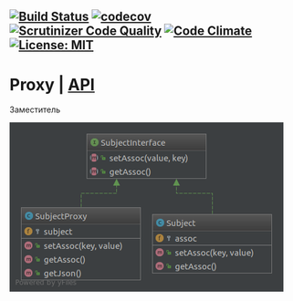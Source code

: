 [![Build Status](https://travis-ci.org/Jagepard/PhpDesignPatterns-Proxy.svg?branch=master)](https://travis-ci.org/Jagepard/PhpDesignPatterns-Proxy)
[![codecov](https://codecov.io/gh/Jagepard/PhpDesignPatterns-Proxy/branch/master/graph/badge.svg)](https://codecov.io/gh/Jagepard/PhpDesignPatterns-Proxy)
[![Scrutinizer Code Quality](https://scrutinizer-ci.com/g/Jagepard/PhpDesignPatterns-Proxy/badges/quality-score.png?b=master)](https://scrutinizer-ci.com/g/Jagepard/PhpDesignPatterns-Proxy/?branch=master)
[![Code Climate](https://codeclimate.com/github/Jagepard/PhpDesignPatterns-Proxy/badges/gpa.svg)](https://codeclimate.com/github/Jagepard/PhpDesignPatterns-Proxy)
[![License: MIT](https://img.shields.io/badge/license-MIT-498e7f.svg)](https://mit-license.org/)
-----

# Proxy | [API](https://github.com/Jagepard/PhpDesignPatterns-Proxy/blob/master/docs.md "Documentation API")
Заместитель

![Proxy](https://github.com/Jagepard/PhpDesignPatterns-Proxy/blob/master/UML.png)